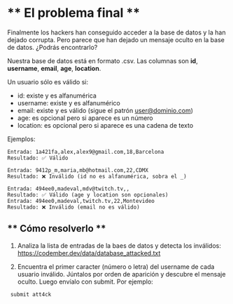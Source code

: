 # ** El problema final **

Finalmente los hackers han conseguido acceder a la base de datos y la han dejado corrupta. Pero parece que han dejado un mensaje oculto en la base de datos. ¿Podrás encontrarlo?

Nuestra base de datos está en formato .csv. Las columnas son **id**, **username**, **email**, **age**, **location**.

Un usuario sólo es válido si:

- id: existe y es alfanumérica
- username: existe y es alfanumérico
- email: existe y es válido (sigue el patrón user@dominio.com)
- age: es opcional pero si aparece es un número
- location: es opcional pero si aparece es una cadena de texto

Ejemplos:

```
Entrada: 1a421fa,alex,alex9@gmail.com,18,Barcelona
Resultado: ✅ Válido

Entrada: 9412p_m,maria,mb@hotmail.com,22,CDMX
Resultado: ❌ Inválido (id no es alfanumérica, sobra el _)

Entrada: 494ee0,madeval,mdv@twitch.tv,,
Resultado: ✅ Válido (age y location son opcionales)
Entrada: 494ee0,madeval,twitch.tv,22,Montevideo
Resultado: ❌ Inválido (email no es válido)
```

## ** Cómo resolverlo **

1. Analiza la lista de entradas de la baes de datos y detecta los inválidos: https://codember.dev/data/database_attacked.txt

2. Encuentra el primer caracter (número o letra) del username de cada usuario inválido. Júntalos por orden de aparición y descubre el mensaje oculto. Luego envíalo con submit. Por ejemplo:

```
 submit att4ck
```
